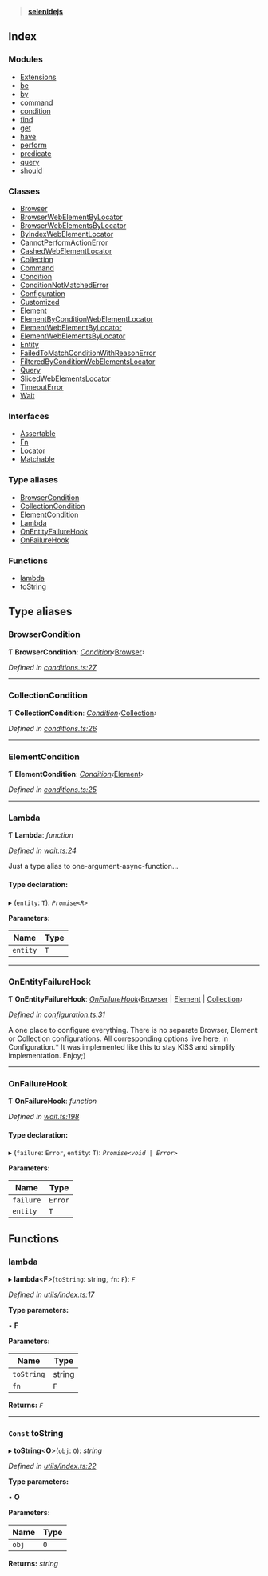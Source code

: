 > **[selenidejs](README.md)**

## Index

### Modules

* [Extensions](modules/extensions.md)
* [be](modules/be.md)
* [by](modules/by.md)
* [command](modules/command.md)
* [condition](modules/condition.md)
* [find](modules/find.md)
* [get](modules/get.md)
* [have](modules/have.md)
* [perform](modules/perform.md)
* [predicate](modules/predicate.md)
* [query](modules/query.md)
* [should](modules/should.md)

### Classes

* [Browser](classes/browser.md)
* [BrowserWebElementByLocator](classes/browserwebelementbylocator.md)
* [BrowserWebElementsByLocator](classes/browserwebelementsbylocator.md)
* [ByIndexWebElementLocator](classes/byindexwebelementlocator.md)
* [CannotPerformActionError](classes/cannotperformactionerror.md)
* [CashedWebElementLocator](classes/cashedwebelementlocator.md)
* [Collection](classes/collection.md)
* [Command](classes/command.md)
* [Condition](classes/condition.md)
* [ConditionNotMatchedError](classes/conditionnotmatchederror.md)
* [Configuration](classes/configuration.md)
* [Customized](classes/customized.md)
* [Element](classes/element.md)
* [ElementByConditionWebElementLocator](classes/elementbyconditionwebelementlocator.md)
* [ElementWebElementByLocator](classes/elementwebelementbylocator.md)
* [ElementWebElementsByLocator](classes/elementwebelementsbylocator.md)
* [Entity](classes/entity.md)
* [FailedToMatchConditionWithReasonError](classes/failedtomatchconditionwithreasonerror.md)
* [FilteredByConditionWebElementsLocator](classes/filteredbyconditionwebelementslocator.md)
* [Query](classes/query.md)
* [SlicedWebElementsLocator](classes/slicedwebelementslocator.md)
* [TimeoutError](classes/timeouterror.md)
* [Wait](classes/wait.md)

### Interfaces

* [Assertable](interfaces/assertable.md)
* [Fn](interfaces/fn.md)
* [Locator](interfaces/locator.md)
* [Matchable](interfaces/matchable.md)

### Type aliases

* [BrowserCondition](README.md#browsercondition)
* [CollectionCondition](README.md#collectioncondition)
* [ElementCondition](README.md#elementcondition)
* [Lambda](README.md#lambda)
* [OnEntityFailureHook](README.md#onentityfailurehook)
* [OnFailureHook](README.md#onfailurehook)

### Functions

* [lambda](README.md#lambda)
* [toString](README.md#const-tostring)

## Type aliases

###  BrowserCondition

Ƭ **BrowserCondition**: *[Condition](classes/condition.md)‹*[Browser](classes/browser.md)*›*

*Defined in [conditions.ts:27](https://github.com/knowledgeexpert/selenidejs/blob/master/lib/conditions.ts#L27)*

___

###  CollectionCondition

Ƭ **CollectionCondition**: *[Condition](classes/condition.md)‹*[Collection](classes/collection.md)*›*

*Defined in [conditions.ts:26](https://github.com/knowledgeexpert/selenidejs/blob/master/lib/conditions.ts#L26)*

___

###  ElementCondition

Ƭ **ElementCondition**: *[Condition](classes/condition.md)‹*[Element](classes/element.md)*›*

*Defined in [conditions.ts:25](https://github.com/knowledgeexpert/selenidejs/blob/master/lib/conditions.ts#L25)*

___

###  Lambda

Ƭ **Lambda**: *function*

*Defined in [wait.ts:24](https://github.com/knowledgeexpert/selenidejs/blob/master/lib/wait.ts#L24)*

Just a type alias to one-argument-async-function...

#### Type declaration:

▸ (`entity`: `T`): *`Promise<R>`*

**Parameters:**

Name | Type |
------ | ------ |
`entity` | `T` |

___

###  OnEntityFailureHook

Ƭ **OnEntityFailureHook**: *[OnFailureHook](README.md#onfailurehook)‹*[Browser](classes/browser.md) | [Element](classes/element.md) | [Collection](classes/collection.md)*›*

*Defined in [configuration.ts:31](https://github.com/knowledgeexpert/selenidejs/blob/master/lib/configuration.ts#L31)*

A one place to configure everything.
There is no separate Browser, Element or Collection configurations.
All corresponding options live here, in Configuration.*
It was implemented like this to stay KISS and simplify implementation.
Enjoy;)

___

###  OnFailureHook

Ƭ **OnFailureHook**: *function*

*Defined in [wait.ts:198](https://github.com/knowledgeexpert/selenidejs/blob/master/lib/wait.ts#L198)*

#### Type declaration:

▸ (`failure`: `Error`, `entity`: `T`): *`Promise<void | Error>`*

**Parameters:**

Name | Type |
------ | ------ |
`failure` | `Error` |
`entity` | `T` |

## Functions

###  lambda

▸ **lambda**<**F**>(`toString`: string, `fn`: `F`): *`F`*

*Defined in [utils/index.ts:17](https://github.com/knowledgeexpert/selenidejs/blob/master/lib/utils/index.ts#L17)*

**Type parameters:**

▪ **F**

**Parameters:**

Name | Type |
------ | ------ |
`toString` | string |
`fn` | `F` |

**Returns:** *`F`*

___

### `Const` toString

▸ **toString**<**O**>(`obj`: `O`): *string*

*Defined in [utils/index.ts:22](https://github.com/knowledgeexpert/selenidejs/blob/master/lib/utils/index.ts#L22)*

**Type parameters:**

▪ **O**

**Parameters:**

Name | Type |
------ | ------ |
`obj` | `O` |

**Returns:** *string*